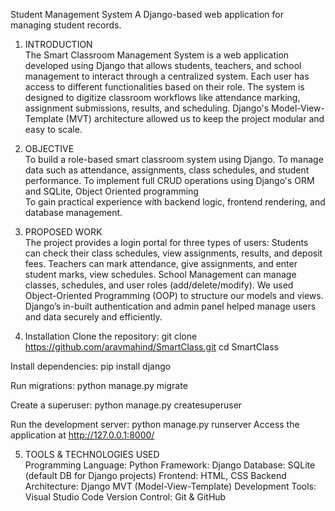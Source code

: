 Student Management System
A Django-based web application for managing student records.

1. INTRODUCTION  
The Smart Classroom Management System is a web application developed using Django that allows students, teachers, and school management to interact through a centralized system. Each user has access to different functionalities based on their role. The system is designed to digitize classroom workflows like attendance marking, assignment submissions, results, and scheduling. 
Django's Model-View-Template (MVT) architecture allowed us to keep the project modular and easy to scale. 

  
2. OBJECTIVE  
   To build a role-based smart classroom system using Django. 
   To manage data such as attendance, assignments, class schedules, and student performance. 
   To implement full CRUD operations using Django's ORM and SQLite, Object Oriented programming  
   To gain practical experience with backend logic, frontend rendering, and database management. 

 
3. PROPOSED WORK   
The project provides a login portal for three types of users: 
   Students can check their class schedules, view assignments, results, and deposit fees. 
   Teachers can mark attendance, give assignments, and enter student marks, view schedules. 
   School Management can manage classes, schedules, and user roles (add/delete/modify). 
We used Object-Oriented Programming (OOP) to structure our models and views. Django’s in-built authentication and admin panel helped manage users and data securely and efficiently. 


4. Installation
Clone the repository:
   git clone https://github.com/aravmahind/SmartClass.git
   cd SmartClass

Install dependencies:
   pip install django

Run migrations:
   python manage.py migrate

Create a superuser:
   python manage.py createsuperuser

Run the development server:
   python manage.py runserver
   Access the application at http://127.0.0.1:8000/


5.	TOOLS & TECHNOLOGIES USED  
   Programming Language: Python 
   Framework: Django 
   Database: SQLite (default DB for Django projects) 
   Frontend: HTML, CSS 
   Backend Architecture: Django MVT (Model-View-Template) 
   Development Tools: Visual Studio Code
   Version Control: Git & GitHub
